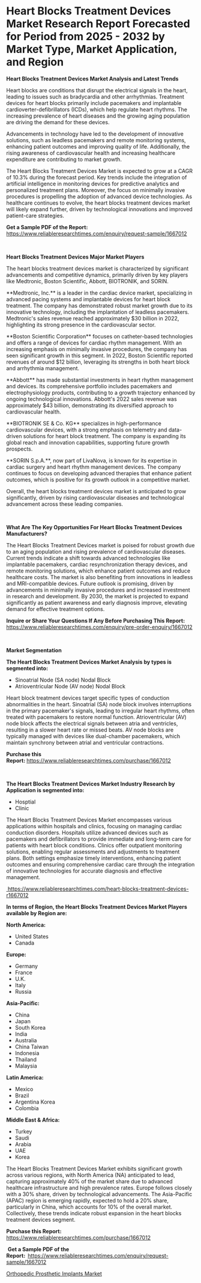 <p><h1>Heart Blocks Treatment Devices Market Research Report Forecasted for Period from 2025 -  2032 by Market Type, Market Application, and Region</h1></p><p><strong>Heart Blocks Treatment Devices Market Analysis and Latest Trends</strong></p>
<p><p>Heart blocks are conditions that disrupt the electrical signals in the heart, leading to issues such as bradycardia and other arrhythmias. Treatment devices for heart blocks primarily include pacemakers and implantable cardioverter-defibrillators (ICDs), which help regulate heart rhythms. The increasing prevalence of heart diseases and the growing aging population are driving the demand for these devices. </p><p>Advancements in technology have led to the development of innovative solutions, such as leadless pacemakers and remote monitoring systems, enhancing patient outcomes and improving quality of life. Additionally, the rising awareness of cardiovascular health and increasing healthcare expenditure are contributing to market growth.</p><p>The Heart Blocks Treatment Devices Market is expected to grow at a CAGR of 10.3% during the forecast period. Key trends include the integration of artificial intelligence in monitoring devices for predictive analytics and personalized treatment plans. Moreover, the focus on minimally invasive procedures is propelling the adoption of advanced device technologies. As healthcare continues to evolve, the heart blocks treatment devices market will likely expand further, driven by technological innovations and improved patient-care strategies.</p></p>
<p><strong>Get a Sample PDF of the Report:&nbsp;</strong> <a href="https://www.reliableresearchtimes.com/enquiry/request-sample/1667012?utm_campaign=2624&utm_medium=2&utm_source=Github&utm_content=ia&utm_term=08032025&utm_id=heart-blocks-treatment-devices">https://www.reliableresearchtimes.com/enquiry/request-sample/1667012</a></p>
<p>&nbsp;</p>
<p><strong>Heart Blocks Treatment Devices Major Market Players</strong></p>
<p><p>The heart blocks treatment devices market is characterized by significant advancements and competitive dynamics, primarily driven by key players like Medtronic, Boston Scientific, Abbott, BIOTRONIK, and SORIN.</p><p>**Medtronic, Inc.** is a leader in the cardiac device market, specializing in advanced pacing systems and implantable devices for heart block treatment. The company has demonstrated robust market growth due to its innovative technology, including the implantation of leadless pacemakers. Medtronic's sales revenue reached approximately $30 billion in 2022, highlighting its strong presence in the cardiovascular sector.</p><p>**Boston Scientific Corporation** focuses on catheter-based technologies and offers a range of devices for cardiac rhythm management. With an increasing emphasis on minimally invasive procedures, the company has seen significant growth in this segment. In 2022, Boston Scientific reported revenues of around $12 billion, leveraging its strengths in both heart block and arrhythmia management.</p><p>**Abbott** has made substantial investments in heart rhythm management and devices. Its comprehensive portfolio includes pacemakers and electrophysiology products, contributing to a growth trajectory enhanced by ongoing technological innovations. Abbott's 2022 sales revenue was approximately $43 billion, demonstrating its diversified approach to cardiovascular health.</p><p>**BIOTRONIK SE & Co. KG** specializes in high-performance cardiovascular devices, with a strong emphasis on telemetry and data-driven solutions for heart block treatment. The company is expanding its global reach and innovation capabilities, supporting future growth prospects.</p><p>**SORIN S.p.A.**, now part of LivaNova, is known for its expertise in cardiac surgery and heart rhythm management devices. The company continues to focus on developing advanced therapies that enhance patient outcomes, which is positive for its growth outlook in a competitive market.</p><p>Overall, the heart blocks treatment devices market is anticipated to grow significantly, driven by rising cardiovascular diseases and technological advancement across these leading companies.</p></p>
<p>&nbsp;</p>
<p><strong>What Are The Key Opportunities For Heart Blocks Treatment Devices Manufacturers?</strong></p>
<p><p>The Heart Blocks Treatment Devices market is poised for robust growth due to an aging population and rising prevalence of cardiovascular diseases. Current trends indicate a shift towards advanced technologies like implantable pacemakers, cardiac resynchronization therapy devices, and remote monitoring solutions, which enhance patient outcomes and reduce healthcare costs. The market is also benefiting from innovations in leadless and MRI-compatible devices. Future outlook is promising, driven by advancements in minimally invasive procedures and increased investment in research and development. By 2030, the market is projected to expand significantly as patient awareness and early diagnosis improve, elevating demand for effective treatment options.</p></p>
<p><strong>Inquire or Share Your Questions If Any Before Purchasing This Report:</strong> <a href="https://www.reliableresearchtimes.com/enquiry/pre-order-enquiry/1667012?utm_campaign=2624&utm_medium=2&utm_source=Github&utm_content=ia&utm_term=08032025&utm_id=heart-blocks-treatment-devices">https://www.reliableresearchtimes.com/enquiry/pre-order-enquiry/1667012</a></p>
<p>&nbsp;</p>
<p><strong>Market Segmentation</strong></p>
<p><strong>The Heart Blocks Treatment Devices Market Analysis by types is segmented into:</strong></p>
<p><ul><li>Sinoatrial Node (SA node) Nodal Block</li><li>Atrioventricular Node (AV node) Nodal Block</li></ul></p>
<p><p>Heart block treatment devices target specific types of conduction abnormalities in the heart. Sinoatrial (SA) node block involves interruptions in the primary pacemaker's signals, leading to irregular heart rhythms, often treated with pacemakers to restore normal function. Atrioventricular (AV) node block affects the electrical signals between atria and ventricles, resulting in a slower heart rate or missed beats. AV node blocks are typically managed with devices like dual-chamber pacemakers, which maintain synchrony between atrial and ventricular contractions.</p></p>
<p><strong>Purchase this Report:&nbsp;</strong><a href="https://www.reliableresearchtimes.com/purchase/1667012?utm_campaign=2624&utm_medium=2&utm_source=Github&utm_content=ia&utm_term=08032025&utm_id=heart-blocks-treatment-devices">https://www.reliableresearchtimes.com/purchase/1667012</a></p>
<p>&nbsp;</p>
<p><strong>The Heart Blocks Treatment Devices Market Industry Research by Application is segmented into:</strong></p>
<p><ul><li>Hosptial</li><li>Clinic</li></ul></p>
<p><p>The Heart Blocks Treatment Devices Market encompasses various applications within hospitals and clinics, focusing on managing cardiac conduction disorders. Hospitals utilize advanced devices such as pacemakers and defibrillators to provide immediate and long-term care for patients with heart block conditions. Clinics offer outpatient monitoring solutions, enabling regular assessments and adjustments to treatment plans. Both settings emphasize timely interventions, enhancing patient outcomes and ensuring comprehensive cardiac care through the integration of innovative technologies for accurate diagnosis and effective management.</p></p>
<p><a href="https://www.reliableresearchtimes.com/heart-blocks-treatment-devices-r1667012?utm_campaign=2624&utm_medium=2&utm_source=Github&utm_content=ia&utm_term=08032025&utm_id=heart-blocks-treatment-devices">&nbsp;https://www.reliableresearchtimes.com/heart-blocks-treatment-devices-r1667012</a></p>
<p><strong>In terms of Region, the Heart Blocks Treatment Devices Market Players available by Region are:</strong></p>
<p>
    <p> <strong> North America: </strong>
        <ul>
            <li>United States</li>
            <li>Canada</li>
        </ul>
        </p> 
    <p> <strong> Europe: </strong>
        <ul>
            <li>Germany</li>
            <li>France</li>
            <li>U.K.</li>
            <li>Italy</li>
            <li>Russia</li>
        </ul>
        </p> 
    <p> <strong> Asia-Pacific: </strong>
        <ul>
            <li>China</li>
            <li>Japan</li>
            <li>South Korea</li>
            <li>India</li>
            <li>Australia</li>
            <li>China Taiwan</li>
            <li>Indonesia</li>
            <li>Thailand</li>
            <li>Malaysia</li>
        </ul>
        </p> 
    <p> <strong> Latin America: </strong>
        <ul>
            <li>Mexico</li>
            <li>Brazil</li>
            <li>Argentina Korea</li>
            <li>Colombia</li>
        </ul>
        </p> 
    <p> <strong> Middle East & Africa: </strong>
        <ul>
            <li>Turkey</li>
            <li>Saudi</li>
            <li>Arabia</li>
            <li>UAE</li>
            <li>Korea</li>
        </ul>
    </p>
    </p>
<p><p>The Heart Blocks Treatment Devices Market exhibits significant growth across various regions, with North America (NA) anticipated to lead, capturing approximately 40% of the market share due to advanced healthcare infrastructure and high prevalence rates. Europe follows closely with a 30% share, driven by technological advancements. The Asia-Pacific (APAC) region is emerging rapidly, expected to hold a 20% share, particularly in China, which accounts for 10% of the overall market. Collectively, these trends indicate robust expansion in the heart blocks treatment devices segment.</p></p>
<p><strong>Purchase this Report: </strong><a href="https://www.reliableresearchtimes.com/purchase/1667012?utm_campaign=2624&utm_medium=2&utm_source=Github&utm_content=ia&utm_term=08032025&utm_id=heart-blocks-treatment-devices">https://www.reliableresearchtimes.com/purchase/1667012</a></p>
<p>&nbsp;<strong>Get a Sample PDF of the Report:&nbsp;&nbsp;</strong><a href="https://www.reliableresearchtimes.com/enquiry/request-sample/1667012?utm_campaign=2624&utm_medium=2&utm_source=Github&utm_content=ia&utm_term=08032025&utm_id=heart-blocks-treatment-devices">https://www.reliableresearchtimes.com/enquiry/request-sample/1667012</a></p>
<p><strong></strong></p>
<p><p><a href="https://github.com/mathastilley812967/Market-Research-Report-List-1/blob/main/orthopedic-prosthetic-implants-market.md?utm_campaign=2624&utm_medium=2&utm_source=Github&utm_content=ia&utm_term=08032025&utm_id=heart-blocks-treatment-devices">Orthopedic Prosthetic Implants Market</a></p></p>